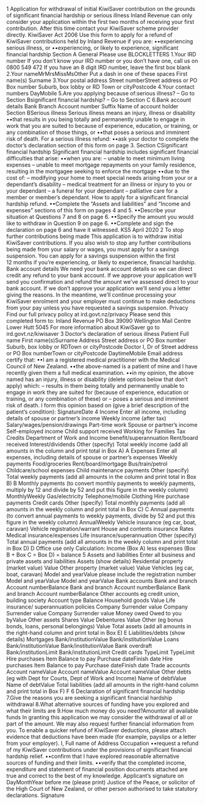 1 Application for withdrawal of initial KiwiSaver contribution on the grounds of significant financial hardship or serious illness Inland Revenue can only consider your application within the first two months of receiving your first contribution. After this time contact your KiwiSaver scheme provider directly. KiwiSaver Act 2006 Use this form to apply for a refund of KiwiSaver contributions held by Inland Revenue if you are: ••experiencing serious illness, or ••experiencing, or likely to experience, significant financial hardship Section A General Please use BLOCKLETTERS 1.Your IRD number If you don’t know your IRD number or you don’t have one, call us on 0800 549 472 If you have an 8 digit IRD number, leave the first box blank 2.Your nameMrMrsMissMsOther Put a dash in one of these spaces First name(s) Surname 3.Your postal address Street numberStreet address or PO Box number Suburb, box lobby or RD Town or cityPostcode 4.Your contact numbers DayMobile 5.Are you applying because of:serious illness? – Go to Section Bsignificant financial hardship? – Go to Section C 6.Bank account details Bank Branch Account number Suffix Name of account holder Section BSerious illness Serious illness means an injury, illness or disability ••that results in you being totally and permanently unable to engage in work that you are suited to because of experience, education, or training, or any combination of those things, or ••that poses a serious and imminent risk of death. For a serious illness refund: ••ask your doctor to complete the doctor’s declaration section of this form on page 3. Section CSignificant financial hardship Significant financial hardship includes significant financial difficulties that arise: ••when you are: – unable to meet minimum living expenses – unable to meet mortgage repayments on your family residence, resulting in the mortgagee seeking to enforce the mortgage ••due to the cost of: – modifying your home to meet special needs arising from your or a dependant’s disability – medical treatment for an illness or injury to you or your dependant – a funeral for your dependant – palliative care for a member or member’s dependant. How to apply for a significant financial hardship refund. ••Complete the “Assets and liabilities” and “Income and expenses” sections of this form on pages 4 and 5. ••Describe your situation at Questions 7 and 8 on page 6. ••Specify the amount you would like to withdraw in Question 9 on page 6. ••Complete and sign the declaration on page 6 and have it witnessed. KS5 April 2020 2 To stop further contributions being made This application is to withdraw initial KiwiSaver contributions. If you also wish to stop any further contributions being made from your salary or wages, you must apply for a savings suspension. You can apply for a savings suspension within the first 12 months if you’re experiencing, or likely to experience, financial hardship. Bank account details We need your bank account details so we can direct credit any refund to your bank account. If we approve your application we’ll send you confirmation and refund the amount we’ve assessed direct to your bank account. If we don’t approve your application we’ll send you a letter giving the reasons. In the meantime, we’ll continue processing your KiwiSaver enrolment and your employer must continue to make deductions from your pay unless you have requested a savings suspension. Privacy Find our full privacy policy at ird.govt.nz/privacy Please send this completed form to: Inland Revenue PO Box 39090 Wellington Mail Centre Lower Hutt 5045 For more information about KiwiSaver go to ird.govt.nz/kiwisaver 3 Doctor’s declaration of serious illness Patient Full name First name(s)Surname Address Street address or PO Box number Suburb, box lobby or RDTown or cityPostcode Doctor I, Dr of Street address or PO Box numberTown or cityPostcode DaytimeMobile Email address certify that: ••I am a registered medical practitioner with the Medical Council of New Zealand. ••the above-named is a patient of mine and I have recently given them a full medical examination. ••in my opinion, the above named has an injury, illness or disability (delete options below that don’t apply) which: – results in them being totally and permanently unable to engage in work they are suited for (because of experience, education or training, or any combination of these) or – poses a serious and imminent risk of death. I form this opinion based on (give a brief description of the patient’s condition): SignatureDate 4 Income Enter all income, including details of spouse or partner’s income Weekly income (after tax) Salary/wages/pension/drawings Part-time work Spouse or partner’s income Self-employed income Child support received Working for Families Tax Credits Department of Work and Income benefit/superannuation Rent/board received Interest/dividends Other (specify) Total weekly income (add all amounts in the column and print total in Box A) A Expenses Enter all expenses, including details of spouse or partner’s expenses Weekly payments Food/groceries Rent/board/mortgage Bus/train/petrol Childcare/school expenses Child maintenance payments Other (specify) Total weekly payments (add all amounts in the column and print total in Box B) B Monthly payments (to convert monthly payments to weekly payments, multiply by 12 and divide by 52 and put this figure in the weekly column) MonthlyWeekly Gas/electricity Telephone/mobile Clothing Hire purchase payments Credit cards Other (specify) Total monthly payments (add all amounts in the weekly column and print total in Box C) C Annual payments (to convert annual payments to weekly payments, divide by 52 and put this figure in the weekly column) AnnualWeekly Vehicle insurance (eg car, boat, caravan) Vehicle registration/warrant House and contents insurance Rates Medical insurance/expenses Life insurance/superannuation Other (specify) Total annual payments (add all amounts in the weekly column and print total in Box D) D Office use only Calculation: Income (Box A) less expenses (Box B + Box C = Box D) = balance 5 Assets and liabilities Enter all business and private assets and liabilities Assets (show details) Residential property (market value) Value Other property (market value) Value Vehicles (eg car, boat, caravan) Model and yearValue please include the registration number Model and yearValue Model and yearValue Bank accounts Bank and branch Account numberBalance Bank and branch Account numberBalance Bank and branch Account numberBalance Other accounts eg credit union, building society Account type Balance Household goods Value Life insurance/ superannuation policies Company Surrender value Company Surrender value Company Surrender value Money owed Owed to you byValue Other assets Shares Value Debentures Value Other (eg bonus bonds, loans, personal belongings) Value Total assets (add all amounts in the right-hand column and print total in Box E) E Liabilities/debts (show details) Mortgages Bank/institutionValue Bank/institutionValue Loans Bank/institutionValue Bank/institutionValue Bank overdraft Bank/institutionLimit Bank/institutionLimit Credit cards TypeLimit TypeLimit Hire purchases Item Balance to pay Purchase dateFinish date Hire purchases Item Balance to pay Purchase dateFinish date Trade accounts Account nameValue Account nameValue Account nameValue Other debts (eg with Dept for Courts, Dept of Work and Income) Name of debtValue Name of debtValue Total liabilities (add all amounts in the right-hand column and print total in Box F) F 6 Declaration of significant financial hardship 7.Give the reasons you are seeking a significant financial hardship withdrawal 8.What alternative sources of funding have you explored and what their limits are 9.How much money do you need?Amountor all available funds In granting this application we may consider the withdrawal of all or part of the amount. We may also request further financial information from you. To enable a quicker refund of KiwiSaver deductions, please attach evidence that deductions have been made (for example, payslips or a letter from your employer). I, Full name of Address Occupation ••request a refund of my KiwiSaver contributions under the provisions of significant financial hardship relief. ••confirm that I have explored reasonable alternative sources of funding and their limits. ••verify that the completed income, expenditure and statement of financial position documents attached are true and correct to the best of my knowledge. Applicant’s signature on DayMonthYear before me (please print) Justice of the Peace, or solicitor of the High Court of New Zealand, or other person authorised to take statutory declarations. Signature